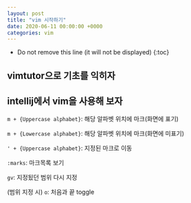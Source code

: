 ```yaml
---
layout: post
title: "vim 시작하기"
date: 2020-06-11 00:00:00 +0000
categories: vim
---
```


* Do not remove this line (it will not be displayed) 
{:toc}

## vimtutor으로 기초를 익히자

## intellij에서 vim을 사용해 보자

`m + {Uppercase alphabet}`: 해당 알파벳 위치에 마크(화면에 표기)

`m + {Lowercase alphabet}`: 해당 알파벳 위치에 마크(화면에 미표기)

`' + {Uppercase alphabet}`: 지정된 마크로 이동

`:marks`: 마크목록 보기

`gv`: 지정됬던 범위 다시 지정

(범위 지정 시) `o`: 처음과 끝 toggle

[jekyll-docs]: http://jekyllrb.com/docs/home
[jekyll-gh]:   https://github.com/jekyll/jekyll
[jekyll-talk]: https://talk.jekyllrb.com/
